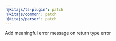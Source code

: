 ```yaml
---
'@kitajs/ts-plugin': patch
'@kitajs/common': patch
'@kitajs/parser': patch
---
```


Add meaningful error message on return type error
